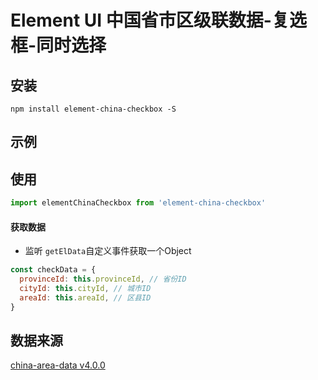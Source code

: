 # Element UI 中国省市区级联数据-复选框-同时选择

## 安装

  `npm install element-china-checkbox -S`

## 示例


## 使用

```js
import elementChinaCheckbox from 'element-china-checkbox'
```

#### 获取数据
- 监听 `getElData`自定义事件获取一个Object

```js
const checkData = {
  provinceId: this.provinceId, // 省份ID
  cityId: this.cityId, // 城市ID
  areaId: this.areaId, // 区县ID
}
```
## 数据来源

[china-area-data v4.0.0](https://github.com/airyland/china-area-data)

